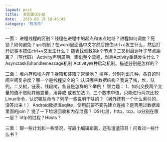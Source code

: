 ```yaml
---
layout: post
title:  美团面试小结
date:   2015-09-19 10:45:45
category: "程序员"
---
```


一面：
进程线程的区别？线程在进程中的起点和末点地址？进程如何调度？死锁？如何避免？ipc机制？在word里面选中文字然后按住ctrl+c发生什么，然后打开记事本按住ctrl+v又发生什么？
链表找倒数第k个节点？二叉树最远叶子节点距离？（写代码）
Activity声明周期，画出整个流程，然后Activity重建发生什么？
Asynctask和handlemessage机制
Activity四种启动机制。描述分别是怎样的？

二面：
堆内存和栈内存？拆箱和装箱？常量池？
排序，分别列出几种，各自的时间空间复杂度？哪一个是线程安全的？
认识哪些数据结构？我说了栈，堆，队列，二叉树，链表，线段树，各自是怎样的？举例！
智力题：
1、如何交换两个变量的值不借助其他变量，用异或 或者加法
2、三个数求中值，只能进行两次比较
Linux命令，认识哪些命令？列举一些说明干啥的？（另外还有一个什么索引的，没答出来！）
Android数据库sqlite，使用前要不要先建立连接？是否用过数据库里面的join？
提了一下垃圾回收和内存泄露？
OSI七层，http，tcp，ip分别在哪一层？
http的过程？Hosts？

三面：
聊一些计划和一些情况，写最小编辑距离，还有渣渣项目！问看过一些什么书？
